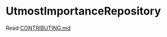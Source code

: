 # UtmostImportanceRepository

Read [CONTRIBUTING.md](https://github.com/rbhog/UtmostImportanceRepository/blob/master/CONTRIBUTING.md)
